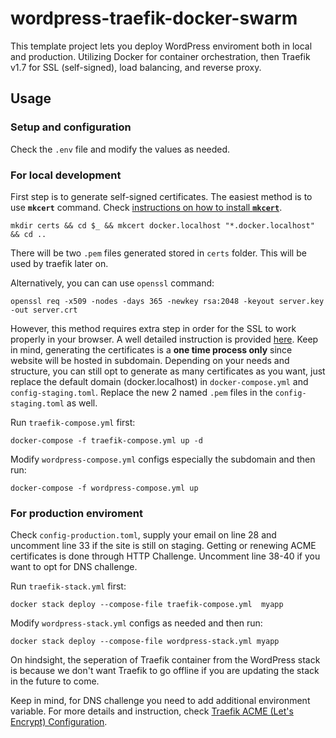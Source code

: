 # wordpress-traefik-docker-swarm
This template project lets you deploy WordPress enviroment both in local and production. Utilizing Docker for container orchestration, then Traefik v1.7 for SSL (self-signed), load balancing, and reverse proxy.

## Usage

### Setup and configuration
Check the `.env` file and modify the values as needed.

### For local development
First step is to generate self-signed certificates. The easiest method is to use **`mkcert`** command. Check [instructions on how to install **`mkcert`**](https://github.com/FiloSottile/mkcert#installation).
```
mkdir certs && cd $_ && mkcert docker.localhost "*.docker.localhost" && cd ..
```
There will be two `.pem` files generated stored in `certs` folder. This will be used by traefik later on.

Alternatively, you can can use `openssl` command:
```
openssl req -x509 -nodes -days 365 -newkey rsa:2048 -keyout server.key -out server.crt
```
However, this method requires extra step in order for the SSL to work properly in your browser. A well detailed instruction is provided [here](https://stackoverflow.com/questions/21488845/how-can-i-generate-a-self-signed-certificate-with-subjectaltname-using-openssl/21494483#21494483). 
Keep in mind, generating the certificates is a **one time process only** since website will be hosted in subdomain. Depending on your needs and structure, you can still opt to generate as many certificates as you want, just replace the default domain (docker.localhost) in `docker-compose.yml` and `config-staging.toml`. Replace the new 2 named `.pem` files in the `config-staging.toml` as well.

Run `traefik-compose.yml` first:
```
docker-compose -f traefik-compose.yml up -d
```
Modify `wordpress-compose.yml` configs especially the subdomain and then run:
```
docker-compose -f wordpress-compose.yml up
```

### For production enviroment
Check `config-production.toml`, supply your email on line 28 and uncomment line 33 if the site is still on staging. Getting or renewing ACME certificates is done through HTTP Challenge. Uncomment line 38-40 if you want to opt for DNS challenge.

Run `traefik-stack.yml` first:
```
docker stack deploy --compose-file traefik-compose.yml  myapp
```
Modify  `wordpress-stack.yml` configs as needed and then run:
```
docker stack deploy --compose-file wordpress-stack.yml myapp
```

On hindsight, the seperation of Traefik container from the WordPress stack is because we don't want Traefik to go offline if you are updating the stack in the future to come. 

Keep in mind, for DNS challenge you need to add additional environment variable. For more details and instruction, check [Traefik ACME (Let's Encrypt) Configuration](https://docs.traefik.io/v1.7/configuration/acme/#dnschallenge).
